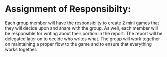 # Assignment of Responsibilty:
Each group member will have the responsibilty to create 2 mini games that they will decide upon and share with the group. As well, each member will be responsible for writing about their portion in the report. The report will be delegated later on to decide
who writes what. The group will work together on maintaining a proper flow to the game and to ensure that everything works together. 

